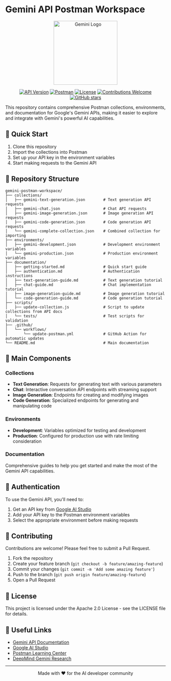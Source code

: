 # Gemini API Postman Workspace

<div align="center">
  <img src="https://raw.githubusercontent.com/google-deepmind/gemini/main/docs/images/gemini-logo.svg" alt="Gemini Logo" width="200"/>

[![API Version](https://img.shields.io/badge/API%20Version-v1-blue)](https://ai.google.dev/gemini-api/docs)
[![Postman](https://img.shields.io/badge/Postman-FF6C37?style=flat&logo=postman&logoColor=white)](https://www.postman.com/)
[![License](https://img.shields.io/badge/License-Apache%202.0-green.svg)](LICENSE)
[![Contributions Welcome](https://img.shields.io/badge/contributions-welcome-brightgreen.svg?style=flat)](CONTRIBUTING.md)
[![GitHub stars](https://img.shields.io/github/stars/google-deepmind/gemini-postman-workspace?style=social)](https://github.com/google-deepmind/gemini-postman-workspace/stargazers)

</div>

This repository contains comprehensive Postman collections, environments, and documentation for Google's Gemini APIs, making it easier to explore and integrate with Gemini's powerful AI capabilities.

## 🚀 Quick Start

1. Clone this repository
2. Import the collections into Postman
3. Set up your API key in the environment variables
4. Start making requests to the Gemini API

## 📁 Repository Structure

```
gemini-postman-workspace/
├── collections/
│   ├── gemini-text-generation.json        # Text generation API requests
│   ├── gemini-chat.json                   # Chat API requests
│   ├── gemini-image-generation.json       # Image generation API requests
│   ├── gemini-code-generation.json        # Code generation API requests
│   └── gemini-complete-collection.json    # Combined collection for importing
├── environments/
│   ├── gemini-development.json            # Development environment variables
│   └── gemini-production.json             # Production environment variables
├── documentation/
│   ├── getting-started.md                 # Quick start guide
│   ├── authentication.md                  # Authentication instructions
│   ├── text-generation-guide.md           # Text generation tutorial
│   ├── chat-guide.md                      # Chat implementation tutorial
│   ├── image-generation-guide.md          # Image generation tutorial
│   └── code-generation-guide.md           # Code generation tutorial
├── scripts/
│   ├── update-collection.js               # Script to update collections from API docs
│   └── tests/                             # Test scripts for validation
├── .github/
│   └── workflows/
│       └── update-postman.yml             # GitHub Action for automatic updates
└── README.md                              # Main documentation
```

## 🧩 Main Components

### Collections

- **Text Generation**: Requests for generating text with various parameters
- **Chat**: Interactive conversation API endpoints with streaming support
- **Image Generation**: Endpoints for creating and modifying images
- **Code Generation**: Specialized endpoints for generating and manipulating code

### Environments

- **Development**: Variables optimized for testing and development
- **Production**: Configured for production use with rate limiting consideration

### Documentation

Comprehensive guides to help you get started and make the most of the Gemini API capabilities.

## 🔑 Authentication

To use the Gemini API, you'll need to:

1. Get an API key from [Google AI Studio](https://ai.google.dev/)
2. Add your API key to the Postman environment variables
3. Select the appropriate environment before making requests

## 🤝 Contributing

Contributions are welcome! Please feel free to submit a Pull Request.

1. Fork the repository
2. Create your feature branch (`git checkout -b feature/amazing-feature`)
3. Commit your changes (`git commit -m 'Add some amazing feature'`)
4. Push to the branch (`git push origin feature/amazing-feature`)
5. Open a Pull Request

## 📜 License

This project is licensed under the Apache 2.0 License - see the LICENSE file for details.

## 🔗 Useful Links

- [Gemini API Documentation](https://ai.google.dev/gemini-api/docs)
- [Google AI Studio](https://ai.google.dev/)
- [Postman Learning Center](https://learning.postman.com/)
- [DeepMind Gemini Research](https://deepmind.google/technologies/gemini/)

---

<div align="center">
  <p>Made with ❤️ for the AI developer community</p>
</div>
